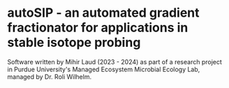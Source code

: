 # autoSIP - an automated gradient fractionator for applications in stable isotope probing

Software written by Mihir Laud (2023 - 2024) as part of a research project in Purdue University's Managed Ecosystem Microbial Ecology Lab, managed by Dr. Roli Wilhelm.
